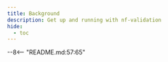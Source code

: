 ```yaml
---
title: Background
description: Get up and running with nf-validation
hide:
  - toc
---
```


--8<-- "README.md:57:65"
